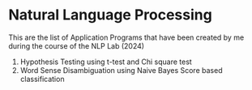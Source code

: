 
<h1> Natural Language Processing </h1>
This are the list of Application Programs that have been created by me during the course of the NLP Lab (2024)

1) Hypothesis Testing using t-test and  Chi square test
2) Word Sense Disambiguation using Naive Bayes Score based classification



